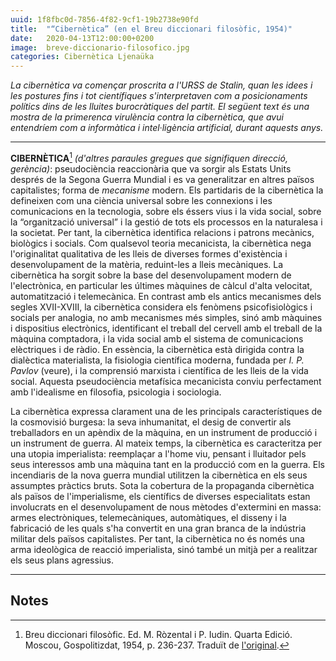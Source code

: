 ```yaml
---
uuid: 1f8fbc0d-7856-4f82-9cf1-19b2738e90fd
title:  "“Cibernètica” (en el Breu diccionari filosòfic, 1954)"
date:   2020-04-13T12:00:00+0200
image:  breve-diccionario-filosofico.jpg
categories: Cibernètica Ljenaüka
---
```


_La cibernètica va començar proscrita a l'URSS de Stalin, quan les idees i les postures fins i tot científiques s'interpretaven com a posicionaments polítics dins de les lluites burocràtiques del partit. El següent text és una mostra de la primerenca virulència contra la cibernètica, que avui entendríem com a informàtica i intel·ligència artificial, durant aquests anys._

---

**CIBERNÈTICA**[^1] _(d'altres paraules gregues que signifiquen direcció, gerència)_: pseudociència reaccionària que va sorgir als Estats Units després de la Segona Guerra Mundial i es va generalitzar en altres països capitalistes; forma de _mecanisme_ modern. Els partidaris de la cibernètica la defineixen com una ciència universal sobre les connexions i les comunicacions en la tecnologia, sobre els éssers vius i la vida social, sobre la “organització universal” i la gestió de tots els processos en la naturalesa i la societat. Per tant, la cibernètica identifica relacions i patrons mecànics, biològics i socials. Com qualsevol teoria mecanicista, la cibernètica nega l'originalitat qualitativa de les lleis de diverses formes d'existència i desenvolupament de la matèria, reduint-les a lleis mecàniques. La cibernètica ha sorgit sobre la base del desenvolupament modern de l'electrònica, en particular les últimes màquines de càlcul d'alta velocitat, automatització i telemecànica. En contrast amb els antics mecanismes dels segles XVII-XVIII, la cibernètica considera els fenòmens psicofisiològics i socials per analogia, no amb mecanismes més simples, sinó amb màquines i dispositius electrònics, identificant el treball del cervell amb el treball de la màquina comptadora, i la vida social amb el sistema de comunicacions elèctriques i de ràdio. En essència, la cibernètica està dirigida contra la dialèctica materialista, la fisiologia científica moderna, fundada per _I. P. Pavlov_ (veure), i la comprensió marxista i científica de les lleis de la vida social. Aquesta pseudociència metafísica mecanicista conviu perfectament amb l'idealisme en filosofia, psicologia i sociologia.

La cibernètica expressa clarament una de les principals característiques de la cosmovisió burgesa: la seva inhumanitat, el desig de convertir als treballadors en un apèndix de la màquina, en un instrument de producció i un instrument de guerra. Al mateix temps, la cibernètica es caracteritza per una utopia imperialista: reemplaçar a l'home viu, pensant i lluitador pels seus interessos amb una màquina tant en la producció com en la guerra. Els incendiaris de la nova guerra mundial utilitzen la cibernètica en els seus assumptes pràctics bruts. Sota la cobertura de la propaganda cibernètica als països de l'imperialisme, els científics de diverses especialitats estan involucrats en el desenvolupament de nous mètodes d'extermini en massa: armes electròniques, telemecàniques, automàtiques, el disseny i la fabricació de les quals s'ha convertit en una gran branca de la indústria militar dels països capitalistes. Per tant, la cibernètica no és només una arma ideològica de reacció imperialista, sinó també un mitjà per a realitzar els seus plans agressius.

---

## Notes

[^1]: Breu diccionari filosòfic. Ed. M. Ròzental i P. Iudin. Quarta Edició. Moscou, Gospolitizdat, 1954, p. 236-237. Traduït de <a href="http://ponjatija.ru/node/1485">l'original</a>.
